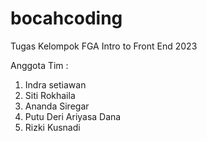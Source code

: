 # bocahcoding
Tugas Kelompok FGA Intro to Front End 2023

Anggota Tim :
1. Indra setiawan
2. Siti Rokhaila
3. Ananda Siregar
4. Putu Deri Ariyasa Dana
5. Rizki Kusnadi
